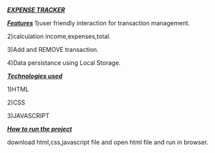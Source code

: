 <ins>***EXPENSE TRACKER***</ins>

<ins>***Features***</ins>
1)user friendly interaction for transaction management.

2)calculation income,expenses,total.

3)Add and REMOVE transaction.

4)Data persistance using Local Storage.


<ins>***Technologies used***</ins>

1)HTML

2)CSS

3)JAVASCRIPT

<ins>***How to run the project***</ins>

download html,css,javascript file and open html file  and run in browser.
